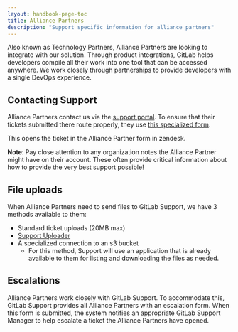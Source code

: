 ```yaml
---
layout: handbook-page-toc
title: Alliance Partners
description: "Support specific information for alliance partners"
---
```


Also known as Technology Partners, Alliance Partners are looking to integrate
with our solution. Through product integrations, GitLab helps developers
compile all their work into one tool that can be accessed anywhere. We work
closely through partnerships to provide developers with a single DevOps
experience.

## Contacting Support

Alliance Partners contact us via the
[support portal](https://support.gitlab.com). To ensure that their tickets
submitted there route properly, they use
[this specialized form](https://support.gitlab.com/hc/en-us/requests/new?ticket_form_id=360001172559).

This opens the ticket in the Alliance Partner form in zendesk.

**Note**: Pay close attention to any organization notes the Alliance Partner
might have on their account. These often provide critical information about how
to provide the very best support possible!

## File uploads

When Alliance Partners need to send files to GitLab Support, we have 3
methods available to them:

* Standard ticket uploads (20MB max)
* [Support Uploader](https://about.gitlab.com/support/providing-large-files.html#support-uploader)
* A specialized connection to an s3 bucket
  * For this method, Support will use an application that is already
    available to them for listing and downloading the files as needed.

## Escalations

Alliance Partners work closely with GitLab Support. To accommodate this, GitLab
Support provides all Alliance Partners with an escalation form. When this
form is submitted, the system notifies an appropriate GitLab Support Manager
to help escalate a ticket the Alliance Partners have opened.
